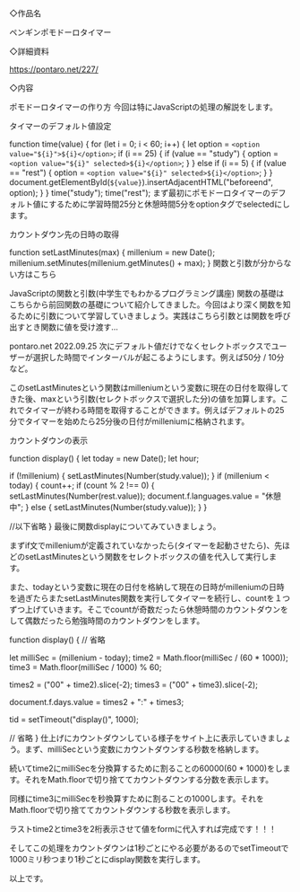 ◇作品名

ペンギンポモドーロタイマー　

◇詳細資料

https://pontaro.net/227/

◇内容

ポモドーロタイマーの作り方
今回は特にJavaScriptの処理の解説をします。

タイマーのデフォルト値設定

function time(value) {
  for (let i = 0; i < 60; i++) {
    let option = `<option value="${i}">${i}</option>`;
    if (i == 25) {
      if (value == "study") {
        option = `<option value="${i}" selected>${i}</option>`;
      }
    } else if (i == 5) {
      if (value == "rest") {
        option = `<option value="${i}" selected>${i}</option>`;
      }
    }
    document.getElementById(`${value}`).insertAdjacentHTML("beforeend", option);
  }
}
time("study");
time("rest");
まず最初にポモドーロタイマーのデフォルト値にするために学習時間25分と休憩時間5分をoptionタグでselectedにします。


カウントダウン先の日時の取得

function setLastMinutes(max) {
  millenium = new Date();
  millenium.setMinutes(millenium.getMinutes() + max);
}
関数と引数が分からない方はこちら


JavaScriptの関数と引数(中学生でもわかるプログラミング講座)
関数の基礎はこちらから前回関数の基礎について紹介してきました。今回はより深く関数を知るために引数について学習していきましょう。実践はこちら引数とは関数を呼び出すとき関数に値を受け渡す...

pontaro.net
2022.09.25
次にデフォルト値だけでなくセレクトボックスでユーザーが選択した時間でインターバルが起こるようにします。例えば50分 / 10分など。

このsetLastMinutesという関数はmilleniumという変数に現在の日付を取得してきた後、maxという引数(セレクトボックスで選択した分)の値を加算します。これでタイマーが終わる時間を取得することができます。例えばデフォルトの25分でタイマーを始めたら25分後の日付がmilleniumに格納されます。

カウントダウンの表示

function display() {
  let today = new Date();
  let hour;

  if (!millenium) {
    setLastMinutes(Number(study.value));
  }
  if (millenium < today) {
    count++;
    if (count % 2 !== 0) {
      setLastMinutes(Number(rest.value));
      document.f.languages.value = "休憩中";
    } else {
      setLastMinutes(Number(study.value));
    }
  }

  //以下省略
}
最後に関数displayについてみていきましょう。

まずif文でmilleniumが定義されていなかったら(タイマーを起動させたら)、先ほどのsetLastMinutesという関数をセレクトボックスの値を代入して実行します。

また、todayという変数に現在の日付を格納して現在の日時がmilleniumの日時を過ぎたらまたsetLastMinutes関数を実行してタイマーを続行し、countを１つずつ上げていきます。そこでcountが奇数だったら休憩時間のカウントダウンをして偶数だったら勉強時間のカウントダウンをします。


function display() {
  // 省略

  let milliSec = (millenium - today);
  time2 = Math.floor(milliSec / (60 * 1000));
  time3 = Math.floor(milliSec / 1000) % 60;

  times2 = ("00" + time2).slice(-2);
  times3 = ("00" + time3).slice(-2);

  document.f.days.value = times2 + ":" + times3;

  tid = setTimeout("display()", 1000);

  // 省略
}
仕上げにカウントダウンしている様子をサイト上に表示していきましょう。まず、milliSecという変数にカウントダウンする秒数を格納します。

続いてtime2にmilliSecを分換算するために割ることの60000(60 * 1000)をします。それをMath.floorで切り捨ててカウントダウンする分数を表示します。

同様にtime3にmilliSecを秒換算すために割ることの1000します。それをMath.floorで切り捨ててカウントダウンする秒数を表示します。

ラストtime2とtime3を2桁表示させて値をformに代入すれば完成です！！！

そしてこの処理をカウントダウンは1秒ごとにやる必要があるのでsetTimeoutで1000ミリ秒つまり1秒ごとにdisplay関数を実行します。

以上です。
